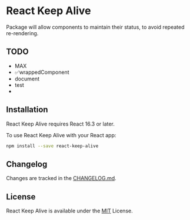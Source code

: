 # React Keep Alive
Package will allow components to maintain their status, to avoid repeated re-rendering.

## TODO
- MAX
- ✅wrappedComponent
- document
- test
- <KeepAlive>

## Installation
React Keep Alive requires React 16.3 or later.

To use React Keep Alive with your React app:

```bash
npm install --save react-keep-alive
```

## Changelog
Changes are tracked in the [CHANGELOG.md](https://github.com/Sam618/react-keep-alive/blob/master/CHANGELOG.md).


## License
React Keep Alive is available under the [MIT](https://github.com/Sam618/react-keep-alive/blob/master/LICENSE) License.
